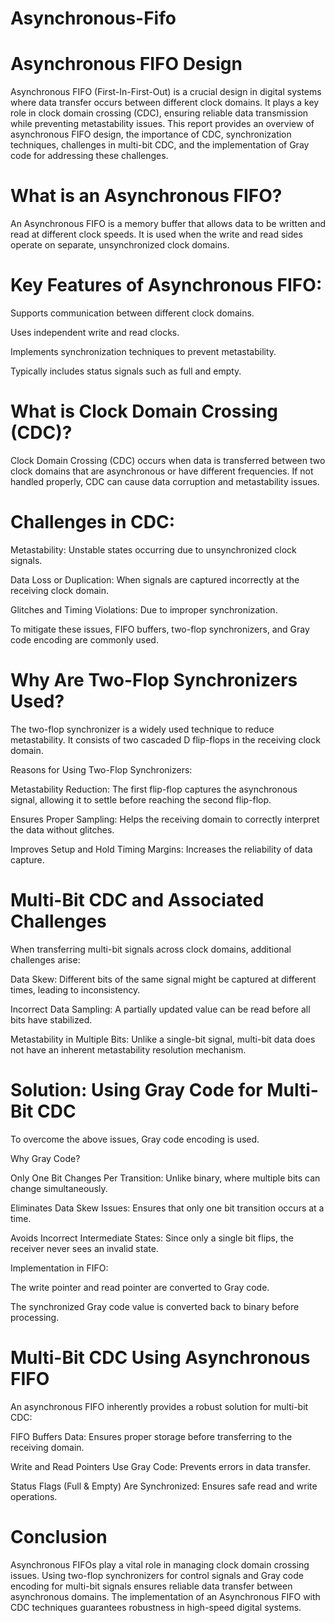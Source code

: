 # Asynchronous-Fifo

# Asynchronous FIFO Design

Asynchronous FIFO (First-In-First-Out) is a crucial design in digital systems where data transfer occurs between different clock domains. It plays a key role in clock domain crossing (CDC), ensuring reliable data transmission while preventing metastability issues. This report provides an overview of asynchronous FIFO design, the importance of CDC, synchronization techniques, challenges in multi-bit CDC, and the implementation of Gray code for addressing these challenges.

# What is an Asynchronous FIFO?

An Asynchronous FIFO is a memory buffer that allows data to be written and read at different clock speeds. It is used when the write and read sides operate on separate, unsynchronized clock domains.

# Key Features of Asynchronous FIFO:

Supports communication between different clock domains.

Uses independent write and read clocks.

Implements synchronization techniques to prevent metastability.

Typically includes status signals such as full and empty.



# What is Clock Domain Crossing (CDC)?

Clock Domain Crossing (CDC) occurs when data is transferred between two clock domains that are asynchronous or have different frequencies. If not handled properly, CDC can cause data corruption and metastability issues.

# Challenges in CDC:

Metastability: Unstable states occurring due to unsynchronized clock signals.

Data Loss or Duplication: When signals are captured incorrectly at the receiving clock domain.

Glitches and Timing Violations: Due to improper synchronization.

To mitigate these issues, FIFO buffers, two-flop synchronizers, and Gray code encoding are commonly used.

# Why Are Two-Flop Synchronizers Used?

The two-flop synchronizer is a widely used technique to reduce metastability. It consists of two cascaded D flip-flops in the receiving clock domain.

Reasons for Using Two-Flop Synchronizers:

Metastability Reduction: The first flip-flop captures the asynchronous signal, allowing it to settle before reaching the second flip-flop.

Ensures Proper Sampling: Helps the receiving domain to correctly interpret the data without glitches.

Improves Setup and Hold Timing Margins: Increases the reliability of data capture.


# Multi-Bit CDC and Associated Challenges

When transferring multi-bit signals across clock domains, additional challenges arise:

Data Skew: Different bits of the same signal might be captured at different times, leading to inconsistency.

Incorrect Data Sampling: A partially updated value can be read before all bits have stabilized.

Metastability in Multiple Bits: Unlike a single-bit signal, multi-bit data does not have an inherent metastability resolution mechanism.


# Solution: Using Gray Code for Multi-Bit CDC

To overcome the above issues, Gray code encoding is used.

Why Gray Code?

Only One Bit Changes Per Transition: Unlike binary, where multiple bits can change simultaneously.

Eliminates Data Skew Issues: Ensures that only one bit transition occurs at a time.

Avoids Incorrect Intermediate States: Since only a single bit flips, the receiver never sees an invalid state.

Implementation in FIFO:

The write pointer and read pointer are converted to Gray code.

The synchronized Gray code value is converted back to binary before processing.



# Multi-Bit CDC Using Asynchronous FIFO

An asynchronous FIFO inherently provides a robust solution for multi-bit CDC:

FIFO Buffers Data: Ensures proper storage before transferring to the receiving domain.

Write and Read Pointers Use Gray Code: Prevents errors in data transfer.

Status Flags (Full & Empty) Are Synchronized: Ensures safe read and write operations.


# Conclusion

Asynchronous FIFOs play a vital role in managing clock domain crossing issues. Using two-flop synchronizers for control signals and Gray code encoding for multi-bit signals ensures reliable data transfer between asynchronous domains. The implementation of an Asynchronous FIFO with CDC techniques guarantees robustness in high-speed digital systems.
